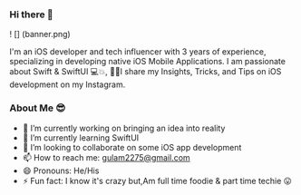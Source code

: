 ### Hi there 👋

! [] (banner.png)

I'm an iOS developer and tech influencer with 3 years of experience, specializing in developing native iOS Mobile Applications.
I am passionate about Swift & SwiftUI 💻💥, 💁🏻I share my Insights, Tricks, and Tips on iOS development on my Instagram.

### About Me 😎

- 🔭 I’m currently working on bringing an idea into reality
- 🌱 I’m currently learning SwiftUI
- 👯 I’m looking to collaborate on some iOS app development
- 📫 How to reach me: gulam2275@gmail.com
- 😄 Pronouns: He/His
- ⚡ Fun fact: I know it's crazy but,Am full time foodie & part time techie 😛
